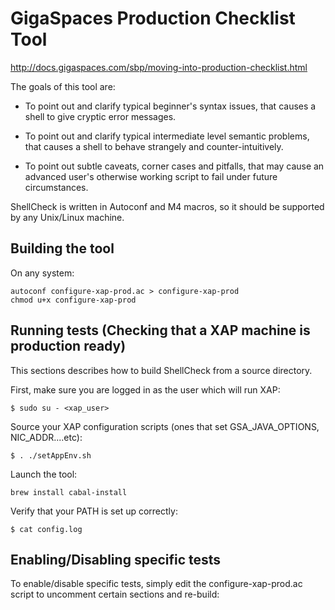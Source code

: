# GigaSpaces Production Checklist Tool

http://docs.gigaspaces.com/sbp/moving-into-production-checklist.html


The goals of this tool are:

  - To point out and clarify typical beginner's syntax issues,
    that causes a shell to give cryptic error messages.

  - To point out and clarify typical intermediate level semantic problems,
    that causes a shell to behave strangely and counter-intuitively.

  - To point out subtle caveats, corner cases and pitfalls, that may cause an
    advanced user's otherwise working script to fail under future circumstances.

ShellCheck is written in Autoconf and M4 macros, so it should be supported by any Unix/Linux machine.

## Building the tool

On any system:

    autoconf configure-xap-prod.ac > configure-xap-prod
    chmod u+x configure-xap-prod


## Running tests (Checking that a XAP machine is production ready)

This sections describes how to build ShellCheck from a source directory.

First, make sure you are logged in as the user which will run XAP:

    $ sudo su - <xap_user>

Source your XAP configuration scripts (ones that set GSA_JAVA_OPTIONS, NIC_ADDR....etc):

    $ . ./setAppEnv.sh

Launch the tool:

    brew install cabal-install

Verify that your PATH is set up correctly:

    $ cat config.log


## Enabling/Disabling specific tests

To enable/disable specific tests, simply edit the configure-xap-prod.ac script to uncomment certain sections and re-build:

 
